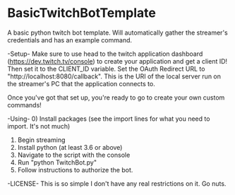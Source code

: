 # BasicTwitchBotTemplate
A basic python twitch bot template. Will automatically gather the streamer's credentials and has an example command.

-Setup-
Make sure to use head to the twitch application dashboard (https://dev.twitch.tv/console) to create your application and get a client ID! Then set it to the CLIENT_ID variable.
Set the OAuth Redirect URL to "http://localhost:8080/callback". This is the URI of the local server run on the streamer's PC that the application connects to.

Once you've got that set up, you're ready to go to create your own custom commands!

-Using-
0) Install packages (see the import lines for what you need to import. It's not much)
1) Begin streaming
2) Install python (at least 3.6 or above)
3) Navigate to the script with the console
4) Run "python TwitchBot.py"
5) Follow instructions to authorize the bot.


-LICENSE-
This is so simple I don't have any real restrictions on it. Go nuts.

